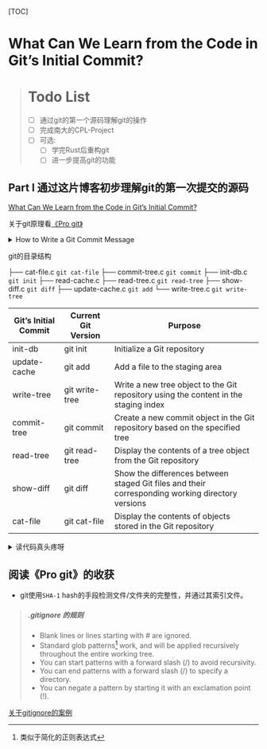

[TOC]

# What Can We Learn from the Code in Git’s Initial Commit?

> # Todo List
>
> - [ ] 通过git的第一个源码理解git的操作
> - [ ] 完成南大的CPL-Project
> - [ ] 可选: 
>   - [ ] 学完Rust后重构git
>   - [ ] 进一步提高git的功能

## Part I 通过这片博客初步理解git的第一次提交的源码

[What Can We Learn from the Code in Git’s Initial Commit?](https://www.atlassian.com/blog/bitbucket/what-can-we-learn-from-the-code-in-gits-initial-commit)

关于git原理看[《Pro git》](https://git-scm.com/book/en/v2)

<details>
    <summary>How to Write a Git Commit Message</summary>
    <div>
        写一个优雅且能别大部分接受coomit message是很重要的事情！
        参考链接https://cbea.ms/git-commit/
    </div>
</details>

git的目录结构

├── cat-file.c `git cat-file`
├── commit-tree.c `git commit`
├── init-db.c  `git init`
├── read-cache.c 
├── read-tree.c `git read-tree`
├── show-diff.c `git diff`
├── update-cache.c `git add`
└── write-tree.c `git write-tree`

| **Git’s Initial Commit** | **Current Git Version** | **Purpose**                                                  |
| ------------------------ | ----------------------- | ------------------------------------------------------------ |
| init-db                  | git init                | Initialize a Git repository                                  |
| update-cache             | git add                 | Add a file to the staging area                               |
| write-tree               | git write-tree          | Write a new tree object to the Git repository using the content in the staging index |
| commit-tree              | git commit              | Create a new commit object in the Git repository based on the specified tree |
| read-tree                | git read-tree           | Display the contents of a tree object from the Git repository |
| show-diff                | git diff                | Show the differences between staged Git files and their corresponding working directory versions |
| cat-file                 | git cat-file            | Display the contents of objects stored in the Git repository |

<details>
    <summary>读代码真头疼呀</summary>
    <div>
       明明只有1000来行，但为感觉为已经要死了
    </div>
</details>



## 阅读《Pro git》的收获

- git使用`SHA-1` hash的手段检测文件/文件夹的完整性，并通过其索引文件。

> ##### .gitignore 的规则
>
> - Blank lines or lines starting with # are ignored.
> - Standard glob patterns[^1] work, and will be applied recursively throughout the entire working tree.
> - You can start patterns with a forward slash (/) to avoid recursivity.
> - You can end patterns with a forward slash (/) to specify a directory.
> - You can negate a pattern by starting it with an exclamation point (!).

[^1]: 类似于简化的正则表达式

[关于gitignore的案例](https://github.com/github/gitignore)

